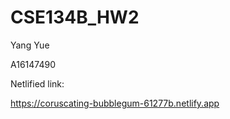 # CSE134B_HW2
Yang Yue

A16147490

Netlified link:

https://coruscating-bubblegum-61277b.netlify.app 